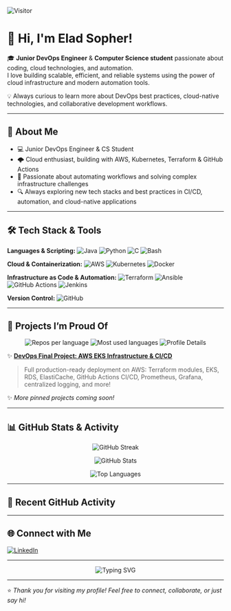 <!-- Profile Visitor Counter -->
![Visitor](https://komarev.com/ghpvc/?username=EladSopher&label=Profile%20views&color=0e75b6&style=flat)

# 👋 Hi, I'm Elad Sopher!

🎓 **Junior DevOps Engineer** & **Computer Science student** passionate about coding, cloud technologies, and automation.  
I love building scalable, efficient, and reliable systems using the power of cloud infrastructure and modern automation tools.

💡 Always curious to learn more about DevOps best practices, cloud-native technologies, and collaborative development workflows.

---

## 🚀 About Me

- 💻 Junior DevOps Engineer & CS Student
- 🌩️ Cloud enthusiast, building with AWS, Kubernetes, Terraform & GitHub Actions
- 🧩 Passionate about automating workflows and solving complex infrastructure challenges
- 🔍 Always exploring new tech stacks and best practices in CI/CD, automation, and cloud-native applications

---

## 🛠️ Tech Stack & Tools

**Languages & Scripting:**
![Java](https://img.shields.io/badge/Java-ED8B00?style=for-the-badge&logo=java&logoColor=white)
![Python](https://img.shields.io/badge/Python-3776AB?style=for-the-badge&logo=python&logoColor=white)
![C](https://img.shields.io/badge/C-00599C?style=for-the-badge&logo=c&logoColor=white)
![Bash](https://img.shields.io/badge/Bash-4EAA25?style=for-the-badge&logo=gnubash&logoColor=white)

**Cloud & Containerization:**
![AWS](https://img.shields.io/badge/AWS-232F3E?style=for-the-badge&logo=amazonaws&logoColor=white)
![Kubernetes](https://img.shields.io/badge/Kubernetes-326CE5?style=for-the-badge&logo=kubernetes&logoColor=white)
![Docker](https://img.shields.io/badge/Docker-2496ED?style=for-the-badge&logo=docker&logoColor=white)

**Infrastructure as Code & Automation:**
![Terraform](https://img.shields.io/badge/Terraform-7B42BC?style=for-the-badge&logo=terraform&logoColor=white)
![Ansible](https://img.shields.io/badge/Ansible-EE0000?style=for-the-badge&logo=ansible&logoColor=white)
![GitHub Actions](https://img.shields.io/badge/GitHub_Actions-2088FF?style=for-the-badge&logo=github-actions&logoColor=white)
![Jenkins](https://img.shields.io/badge/Jenkins-D24939?style=for-the-badge&logo=jenkins&logoColor=white)

**Version Control:**
![GitHub](https://img.shields.io/badge/GitHub-181717?style=for-the-badge&logo=github&logoColor=white)

---

## 📂 Projects I’m Proud Of

<p align="center">
  <img src="https://github-profile-summary-cards.vercel.app/api/cards/repos-per-language?username=EladSopher&theme=tokyonight" alt="Repos per language" />
  <img src="https://github-profile-summary-cards.vercel.app/api/cards/most-commit-language?username=EladSopher&theme=tokyonight" alt="Most used languages" />
  <img src="https://github-profile-summary-cards.vercel.app/api/cards/profile-details?username=EladSopher&theme=tokyonight" alt="Profile Details" />
</p>

✨ **[DevOps Final Project: AWS EKS Infrastructure & CI/CD](https://github.com/EladSopher/DevOps-Course-Final-Project)**  
> Full production-ready deployment on AWS: Terraform modules, EKS, RDS, ElastiCache, GitHub Actions CI/CD, Prometheus, Grafana, centralized logging, and more!

✨ _More pinned projects coming soon!_


---

## 📊 GitHub Stats & Activity

<p align="center">
  <img src="https://github-readme-streak-stats.herokuapp.com?user=EladSopher&theme=algolia&hide_border=true&date_format=M%20j%5B%2C%20Y%5D" alt="GitHub Streak" />
</p>

<p align="center">
  <img src="https://github-readme-stats.vercel.app/api?username=EladSopher&show_icons=true&theme=algolia&hide_border=true" alt="GitHub Stats" />
</p>

<p align="center">
  <img src="https://github-readme-stats.vercel.app/api/top-langs/?username=EladSopher&layout=compact&theme=algolia&hide_border=true" alt="Top Languages" />
</p>

---

## 🧩 Recent GitHub Activity

<!--START_SECTION:activity-->
<!--END_SECTION:activity-->

<!--START_SECTION:waka-->
<!--END_SECTION:waka-->

---

## 🌐 Connect with Me

[![LinkedIn](https://img.shields.io/badge/LinkedIn-Elad%20Sopher-blue?style=for-the-badge&logo=linkedin&logoColor=white)](https://www.linkedin.com/in/elad-sopher-7697a22a3)

---

<!-- Fun animated banner (Optional) -->
<p align="center">
  <img src="https://readme-typing-svg.herokuapp.com?font=Fira+Code&size=22&pause=1000&center=true&vCenter=true&width=440&lines=DevOps+Engineer+%7C+Cloud+Lover+%7C+Automation+Enthusiast;Always+learning+something+new!" alt="Typing SVG" />
</p>

---

⭐️ _Thank you for visiting my profile! Feel free to connect, collaborate, or just say hi!_

